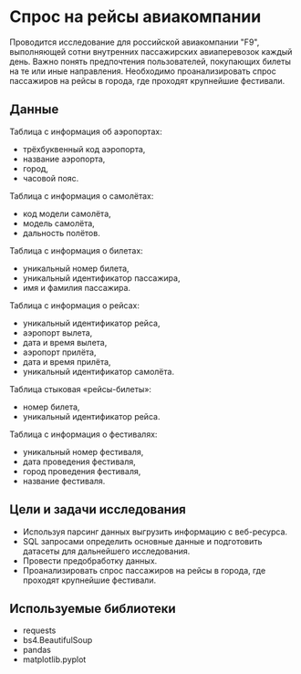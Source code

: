 # Спрос на рейсы авиакомпании

Проводится исследование для российской авиакомпании "F9", выполняющей сотни внутренних пассажирских авиаперевозок каждый день. Важно понять предпочтения пользователей, покупающих билеты на те или иные направления. Необходимо проанализировать спрос пассажиров на рейсы в города, где проходят крупнейшие фестивали.

## Данные

Таблица c информация об аэропортах:
- трёхбуквенный код аэропорта,
- название аэропорта,
- город,
- часовой пояс.

Таблица c информация о самолётах:
- код модели самолёта,
- модель самолёта,
- дальность полётов.

Таблица c информация о билетах:
- уникальный номер билета,
- уникальный идентификатор пассажира,
- имя и фамилия пассажира.

Таблица c информация о рейсах:
- уникальный идентификатор рейса,
- аэропорт вылета,
- дата и время вылета,
- аэропорт прилёта,
- дата и время прилёта,
- уникальный идентификатор самолёта.

Таблица стыковая «рейсы-билеты»:
- номер билета,
- уникальный идентификатор рейса.

Таблица c информация о фестивалях:
- уникальный номер фестиваля,
- дата проведения фестиваля,
- город проведения фестиваля,
- название фестиваля.

## Цели и задачи исследования

- Используя парсинг данных выгрузить информацию с веб-ресурса.
- SQL запросами определить основные данные и подготовить датасеты для дальнейшего исследования.
- Провести предобработку данных.
- Проанализировать спрос пассажиров на рейсы в города, где проходят крупнейшие фестивали.

## Используемые библиотеки

- requests
- bs4.BeautifulSoup
- pandas
- matplotlib.pyplot
